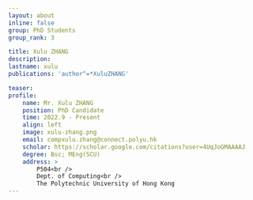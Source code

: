 ```yaml
---
layout: about
inline: false
group: PhD Students
group_rank: 3

title: Xulu ZHANG
description: 
lastname: xulu
publications: 'author^=*XuluZHANG'

teaser: 
profile:
    name: Mr. Xulu ZHANG
    position: PhD Candidate
    time: 2022.9 - Present
    align: left
    image: xulu-zhang.png
    email: compxulu.zhang@connect.polyu.hk
    scholar: https://scholar.google.com/citations?user=4UqJoGMAAAAJ
    degree: Bsc; MEng(SCU)
    address: >
        P504<br />
        Dept. of Computing<br />
        The Polytechnic University of Hong Kong
---
```


<!-- # PhD Students

**Xulu ZHANG**

PhD Student, Department of Computing, The Hong Kong Polytechnic University

[Homepage](https://scholar.google.com/citations?user=4UqJoGMAAAAJ)
[Google Scholar](https://scholar.google.com/citations?user=4UqJoGMAAAAJ)
[compxulu.zhang@connect.polyu.hk](mailto:compxulu.zhang@connect.polyu.hk) -->